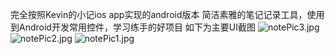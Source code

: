 完全按照Kevin的小记ios app实现的android版本
简洁素雅的笔记记录工具，使用到Android开发常用控件，学习练手的好项目
如下为主要UI截图
![notePic3.jpg](http://o81ljhejf.bkt.clouddn.com/notePic3.jpg?imageView2/1/w/270/h/480/q/75) ![notePic2.jpg](http://o81ljhejf.bkt.clouddn.com/notePic2.jpg?imageView2/1/w/270/h/480/q/75) ![notePic1.jpg](http://o81ljhejf.bkt.clouddn.com/notePic1.jpg?imageView2/1/w/270/h/480/q/75)
